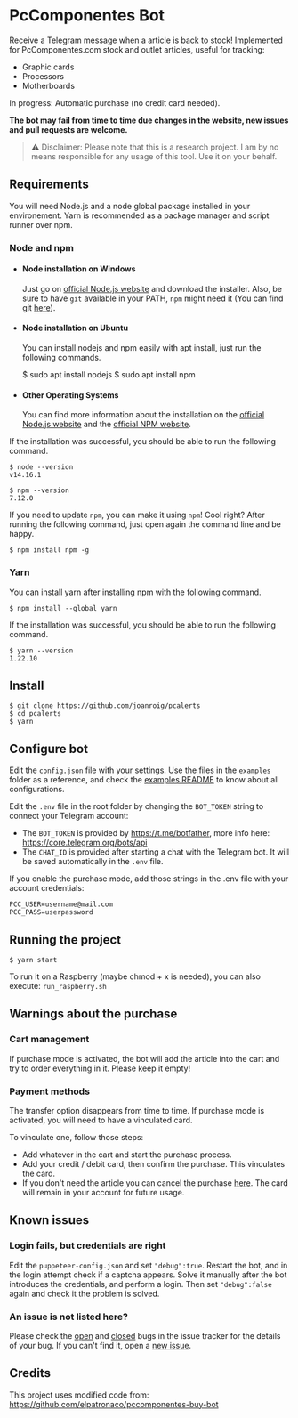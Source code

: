 # PcComponentes Bot

Receive a Telegram message when a article is back to stock!
Implemented for PcComponentes.com stock and outlet articles, useful for tracking:

- Graphic cards
- Processors
- Motherboards

In progress: Automatic purchase (no credit card needed).

**The bot may fail from time to time due changes in the website, new issues and pull requests are welcome.**

> ⚠️ Disclaimer: Please note that this is a research project. I am by no means responsible for any usage of this tool. Use it on your behalf.

## Requirements

You will need Node.js and a node global package installed in your environement. Yarn is recommended as a package manager and script runner over npm.

### Node and npm

- #### Node installation on Windows

  Just go on [official Node.js website](https://nodejs.org/) and download the installer.
  Also, be sure to have `git` available in your PATH, `npm` might need it (You can find git [here](https://git-scm.com/)).

- #### Node installation on Ubuntu

  You can install nodejs and npm easily with apt install, just run the following commands.

  $ sudo apt install nodejs
  $ sudo apt install npm

- #### Other Operating Systems

  You can find more information about the installation on the [official Node.js website](https://nodejs.org/) and the [official NPM website](https://npmjs.org/).

If the installation was successful, you should be able to run the following command.

    $ node --version
    v14.16.1

    $ npm --version
    7.12.0

If you need to update `npm`, you can make it using `npm`! Cool right? After running the following command, just open again the command line and be happy.

    $ npm install npm -g

### Yarn

You can install yarn after installing npm with the following command.

    $ npm install --global yarn

If the installation was successful, you should be able to run the following command.

    $ yarn --version
    1.22.10

## Install

    $ git clone https://github.com/joanroig/pcalerts
    $ cd pcalerts
    $ yarn

## Configure bot

Edit the `config.json` file with your settings. Use the files in the `examples` folder as a reference, and check the [examples README](/examples/README.md) to know about all configurations.

Edit the `.env` file in the root folder by changing the `BOT_TOKEN` string to connect your Telegram account:

- The `BOT_TOKEN` is provided by https://t.me/botfather, more info here: https://core.telegram.org/bots/api
- The `CHAT_ID` is provided after starting a chat with the Telegram bot. It will be saved automatically in the `.env` file.

If you enable the purchase mode, add those strings in the .env file with your account credentials:

    PCC_USER=username@mail.com
    PCC_PASS=userpassword

## Running the project

    $ yarn start

To run it on a Raspberry (maybe chmod + x is needed), you can also execute: `run_raspberry.sh`

## Warnings about the purchase

### Cart management

If purchase mode is activated, the bot will add the article into the cart and try to order everything in it. Please keep it empty!

### Payment methods

The transfer option disappears from time to time. If purchase mode is activated, you will need to have a vinculated card.

To vinculate one, follow those steps:

- Add whatever in the cart and start the purchase process.
- Add your credit / debit card, then confirm the purchase. This vinculates the card.
- If you don't need the article you can cancel the purchase [here](https://www.pccomponentes.com/usuarios/panel/mis-pedidos-y-facturas). The card will remain in your account for future usage.

## Known issues

### Login fails, but credentials are right

Edit the `puppeteer-config.json` and set `"debug":true`.
Restart the bot, and in the login attempt check if a captcha appears. Solve it manually after the bot introduces the credentials, and perform a login.
Then set `"debug":false` again and check it the problem is solved.

### An issue is not listed here?

Please check the [open](https://github.com/joanroig/pccomponentes-bot/labels/bug) and [closed](https://github.com/joanroig/pccomponentes-bot/issues?q=is%3Aclosed+label%3Abug) bugs in the issue tracker for the details of your bug. If you can't find it, open a [new issue](https://github.com/joanroig/pccomponentes-bot/issues/new?assignees=joanroig&labels=bug&template=bug_report.md&title=%5BBUG%5D+).

## Credits

This project uses modified code from: https://github.com/elpatronaco/pccomponentes-buy-bot
